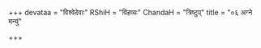 +++
devataa = "विश्वेदेवाः"
RShiH = "विहव्यः"
ChandaH = "त्रिष्टुप्"
title = "०६ अग्ने मन्युं"

+++
